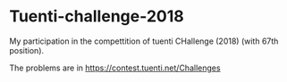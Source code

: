 # Tuenti-challenge-2018
My participation in the compettition of tuenti CHallenge (2018) (with 67th position).

The problems are in https://contest.tuenti.net/Challenges
